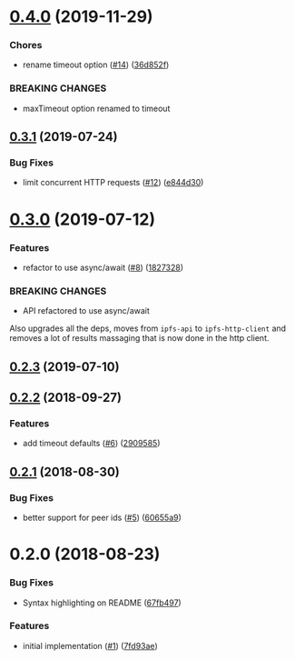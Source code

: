 <a name="0.4.0"></a>
# [0.4.0](https://github.com/libp2p/js-libp2p-delegated-peer-routing/compare/v0.3.1...v0.4.0) (2019-11-29)


### Chores

* rename timeout option ([#14](https://github.com/libp2p/js-libp2p-delegated-peer-routing/issues/14)) ([36d852f](https://github.com/libp2p/js-libp2p-delegated-peer-routing/commit/36d852f))


### BREAKING CHANGES

* maxTimeout option renamed to timeout



<a name="0.3.1"></a>
## [0.3.1](https://github.com/libp2p/js-libp2p-delegated-peer-routing/compare/v0.3.0...v0.3.1) (2019-07-24)


### Bug Fixes

* limit concurrent HTTP requests ([#12](https://github.com/libp2p/js-libp2p-delegated-peer-routing/issues/12)) ([e844d30](https://github.com/libp2p/js-libp2p-delegated-peer-routing/commit/e844d30))



<a name="0.3.0"></a>
# [0.3.0](https://github.com/libp2p/js-libp2p-delegated-peer-routing/compare/v0.2.3...v0.3.0) (2019-07-12)


### Features

* refactor to use async/await ([#8](https://github.com/libp2p/js-libp2p-delegated-peer-routing/issues/8)) ([1827328](https://github.com/libp2p/js-libp2p-delegated-peer-routing/commit/1827328))


### BREAKING CHANGES

* API refactored to use async/await

Also upgrades all the deps, moves from `ipfs-api` to `ipfs-http-client`
and removes a lot of results massaging that is now done in the
http client.



<a name="0.2.3"></a>
## [0.2.3](https://github.com/libp2p/js-libp2p-delegated-peer-routing/compare/v0.2.2...v0.2.3) (2019-07-10)



<a name="0.2.2"></a>
## [0.2.2](https://github.com/libp2p/js-libp2p-delegated-peer-routing/compare/v0.2.1...v0.2.2) (2018-09-27)


### Features

* add timeout defaults ([#6](https://github.com/libp2p/js-libp2p-delegated-peer-routing/issues/6)) ([2909585](https://github.com/libp2p/js-libp2p-delegated-peer-routing/commit/2909585))



<a name="0.2.1"></a>
## [0.2.1](https://github.com/libp2p/js-libp2p-delegated-peer-routing/compare/v0.2.0...v0.2.1) (2018-08-30)


### Bug Fixes

* better support for peer ids ([#5](https://github.com/libp2p/js-libp2p-delegated-peer-routing/issues/5)) ([60655a9](https://github.com/libp2p/js-libp2p-delegated-peer-routing/commit/60655a9))



<a name="0.2.0"></a>
# 0.2.0 (2018-08-23)


### Bug Fixes

* Syntax highlighting on README ([67fb497](https://github.com/libp2p/js-libp2p-delegated-peer-routing/commit/67fb497))


### Features

* initial implementation ([#1](https://github.com/libp2p/js-libp2p-delegated-peer-routing/issues/1)) ([7fd93ae](https://github.com/libp2p/js-libp2p-delegated-peer-routing/commit/7fd93ae))



